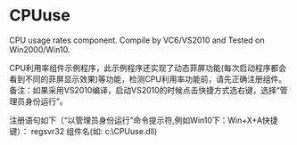 # CPUuse

 CPU usage rates component. Compile by VC6/VS2010 and Tested on Win2000/Win10.


 CPU利用率组件示例程序，此示例程序还实现了动态菲屏功能(每次启动程序都会看到不同的菲屏显示效果)等功能，检测CPU利用率功能前，请先正确注册组件。备注：如果采用VS2010编译，启动VS2010的时候点击快捷方式选右键，选择“管理员身份运行”。

 注册语句如下（“以管理员身份运行”命令提示符,例如Win10下：Win+X+A快捷键）：
   regsvr32 组件名(如: c:\\CPUuse.dll)


